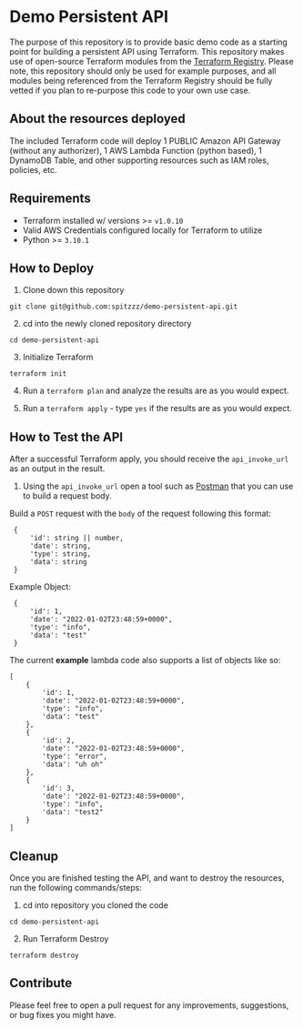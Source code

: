 # Demo Persistent API

The purpose of this repository is to provide basic demo code as a starting point for building a persistent API using Terraform. This repository makes use of open-source Terraform modules from the [Terraform Registry](https://registry.terraform.io/). Please note, this repository should only be used for example purposes, and all modules being referenced from the Terraform Registry should be fully vetted if you plan to re-purpose this code to your own use case.

## About the resources deployed

The included Terraform code will deploy 1 PUBLIC Amazon API Gateway (without any authorizer), 1 AWS Lambda Function (python based), 1 DynamoDB Table, and other supporting resources such as IAM roles, policies, etc.

## Requirements
- Terraform installed w/ versions >= `v1.0.10`
- Valid AWS Credentials configured locally for Terraform to utilize
- Python >= `3.10.1`

## How to Deploy

1. Clone down this repository
```
git clone git@github.com:spitzzz/demo-persistent-api.git
```

2. cd into the newly cloned repository directory
```
cd demo-persistent-api
```

3. Initialize Terraform
```
terraform init
```

4. Run a `terraform plan` and analyze the results are as you would expect.

5. Run a `terraform apply` - type `yes` if the results are as you would expect.

## How to Test the API

After a successful Terraform apply, you should receive the `api_invoke_url` as an output in the result.

1. Using the `api_invoke_url` open a tool such as [Postman](https://www.postman.com/) that you can use to build a request body.

Build a `POST` request with the `body` of the request following this format:
```
 {
     'id': string || number,
     'date': string,
     'type': string,
     'data': string
 }
```

Example Object:
```
 {
     'id': 1,
     'date': "2022-01-02T23:48:59+0000",
     'type': "info",
     'data': "test"
 }
 ```

 The current **example** lambda code also supports a list of objects like so:
 
```
[
    {
        'id': 1,
        'date': "2022-01-02T23:48:59+0000",
        'type': "info",
        'data': "test"
    },
    {
        'id': 2,
        'date': "2022-01-02T23:48:59+0000",
        'type': "error",
        'data': "uh oh"
    },
    {
        'id': 3,
        'date': "2022-01-02T23:48:59+0000",
        'type': "info",
        'data': "test2"
    }
]
 ```

 ## Cleanup

 Once you are finished testing the API, and want to destroy the resources, run the following commands/steps:

1. cd into repository you cloned the code
```
cd demo-persistent-api
```

2. Run Terraform Destroy
```
terraform destroy
```

 ## Contribute

 Please feel free to open a pull request for any improvements, suggestions, or bug fixes you might have.